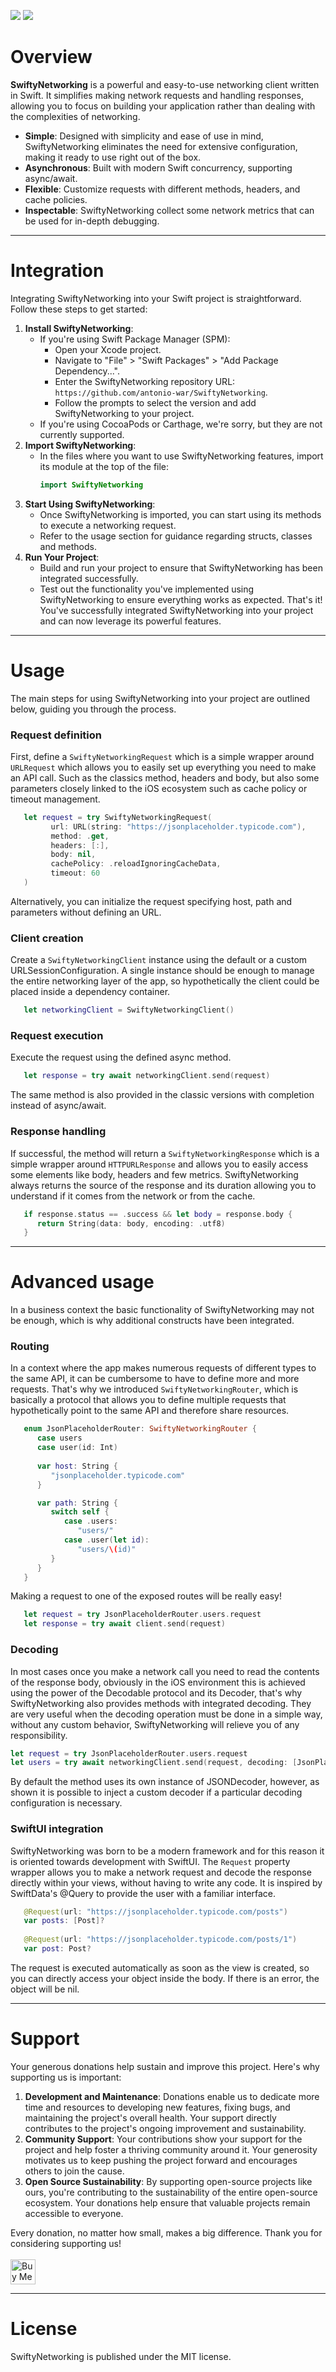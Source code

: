 [![](https://img.shields.io/endpoint?url=https%3A%2F%2Fswiftpackageindex.com%2Fapi%2Fpackages%2Fantonio-war%2FSwiftyNetworking%2Fbadge%3Ftype%3Dplatforms)](https://swiftpackageindex.com/antonio-war/SwiftyNetworking)
[![](https://img.shields.io/endpoint?url=https%3A%2F%2Fswiftpackageindex.com%2Fapi%2Fpackages%2Fantonio-war%2FSwiftyNetworking%2Fbadge%3Ftype%3Dswift-versions)](https://swiftpackageindex.com/antonio-war/SwiftyNetworking)

# Overview

**SwiftyNetworking** is a powerful and easy-to-use networking client written in Swift. 
It simplifies making network requests and handling responses, allowing you to focus on building your application rather than dealing with the complexities of networking.
- **Simple**: Designed with simplicity and ease of use in mind, SwiftyNetworking eliminates the need for extensive configuration, making it ready to use right out of the box.
- **Asynchronous**: Built with modern Swift concurrency, supporting async/await.
- **Flexible**: Customize requests with different methods, headers, and cache policies.
- **Inspectable**: SwiftyNetworking collect some network metrics that can be used for in-depth debugging.

---
# Integration
Integrating SwiftyNetworking into your Swift project is straightforward. Follow these steps to get started:

1. **Install SwiftyNetworking**:
   - If you're using Swift Package Manager (SPM):
     - Open your Xcode project.
     - Navigate to "File" > "Swift Packages" > "Add Package Dependency...".
     - Enter the SwiftyNetworking repository URL: `https://github.com/antonio-war/SwiftyNetworking`.
     - Follow the prompts to select the version and add SwiftyNetworking to your project.
   - If you're using CocoaPods or Carthage, we're sorry, but they are not currently supported.
2. **Import SwiftyNetworking**:
   - In the files where you want to use SwiftyNetworking features, import its module at the top of the file:
     ```swift
     import SwiftyNetworking
     ```
3. **Start Using SwiftyNetworking**:
   - Once SwiftyNetworking is imported, you can start using its methods to execute a networking request.
   - Refer to the usage section for guidance regarding structs, classes and methods.
4. **Run Your Project**:
   - Build and run your project to ensure that SwiftyNetworking has been integrated successfully.
   - Test out the functionality you've implemented using SwiftyNetworking to ensure everything works as expected.
That's it! You've successfully integrated SwiftyNetworking into your project and can now leverage its powerful features.

---
# Usage
The main steps for using SwiftyNetworking into your project are outlined below, guiding you through the process.

### Request definition
First, define a `SwiftyNetworkingRequest` which is a simple wrapper around `URLRequest` which allows you to easily set up everything you need to make an API call.
Such as the classics method, headers and body, but also some parameters closely linked to the iOS ecosystem such as cache policy or timeout management.

```swift
   let request = try SwiftyNetworkingRequest(
         url: URL(string: "https://jsonplaceholder.typicode.com"),
         method: .get,
         headers: [:],
         body: nil,
         cachePolicy: .reloadIgnoringCacheData,
         timeout: 60
   )
```

Alternatively, you can initialize the request specifying host, path and parameters without defining an URL.

### Client creation
Create a `SwiftyNetworkingClient` instance using the default or a custom URLSessionConfiguration.
A single instance should be enough to manage the entire networking layer of the app, so hypothetically the client could be placed inside a dependency container.

```swift
   let networkingClient = SwiftyNetworkingClient()
```

### Request execution
Execute the request using the defined async method.

```swift
   let response = try await networkingClient.send(request)
```

The same method is also provided in the classic versions with completion instead of async/await.

### Response handling
If successful, the method will return a `SwiftyNetworkingResponse` which is a simple wrapper around `HTTPURLResponse` and allows you to easily access some elements like body, headers and few metrics. SwiftyNetworking always returns the source of the response and its duration allowing you to understand if it comes from the network or from the cache.

```swift
   if response.status == .success && let body = response.body {
      return String(data: body, encoding: .utf8)
   }
```

---
# Advanced usage
In a business context the basic functionality of SwiftyNetworking may not be enough, which is why additional constructs have been integrated.

### Routing
In a context where the app makes numerous requests of different types to the same API, it can be cumbersome to have to define more and more requests. That's why we introduced `SwiftyNetworkingRouter`, which is basically a protocol that allows you to define multiple requests that hypothetically point to the same API and therefore share resources.

```swift
   enum JsonPlaceholderRouter: SwiftyNetworkingRouter {
      case users
      case user(id: Int)
    
      var host: String {
         "jsonplaceholder.typicode.com"
      }

      var path: String {
         switch self {
            case .users:
               "users/"
            case .user(let id):
               "users/\(id)"
         }
      }
   }
```

Making a request to one of the exposed routes will be really easy!

```swift
   let request = try JsonPlaceholderRouter.users.request
   let response = try await client.send(request)
```

### Decoding
In most cases once you make a network call you need to read the contents of the response body, obviously in the iOS environment this is achieved using the power of the Decodable protocol and its Decoder, that's why SwiftyNetworking also provides methods with integrated decoding. They are very useful when the decoding operation must be done in a simple way, without any custom behavior, SwiftyNetworking will relieve you of any responsibility.

```swift
let request = try JsonPlaceholderRouter.users.request
let users = try await networkingClient.send(request, decoding: [JsonPlaceholderUser].self, using: JSONDecoder())
```

By default the method uses its own instance of JSONDecoder, however, as shown it is possible to inject a custom decoder if a particular decoding configuration is necessary.

### SwiftUI integration
SwiftyNetworking was born to be a modern framework and for this reason it is oriented towards development with SwiftUI.
The `Request` property wrapper allows you to make a network request and decode the response directly within your views, without having to write any code.
It is inspired by SwiftData's @Query to provide the user with a familiar interface.

```swift
   @Request(url: "https://jsonplaceholder.typicode.com/posts")
   var posts: [Post]?
    
   @Request(url: "https://jsonplaceholder.typicode.com/posts/1")
   var post: Post?
```

The request is executed automatically as soon as the view is created, so you can directly access your object inside the body.
If there is an error, the object will be nil.

---
# Support
Your generous donations help sustain and improve this project. Here's why supporting us is important:
1. **Development and Maintenance**: Donations enable us to dedicate more time and resources to developing new features, fixing bugs, and maintaining the project's overall health. Your support directly contributes to the project's ongoing improvement and sustainability.
2. **Community Support**: Your contributions show your support for the project and help foster a thriving community around it. Your generosity motivates us to keep pushing the project forward and encourages others to join the cause.
3. **Open Source Sustainability**: By supporting open-source projects like ours, you're contributing to the sustainability of the entire open-source ecosystem. Your donations help ensure that valuable projects remain accessible to everyone.

Every donation, no matter how small, makes a big difference. Thank you for considering supporting us!<br><br>
<a href="https://www.buymeacoffee.com/antoniowar" target="_blank"><img src="https://github.com/appcraftstudio/buymeacoffee/raw/master/Images/snapshot-bmc-button.png" alt="Buy Me A Coffee" height="40"></a>

---
# License
SwiftyNetworking is published under the MIT license.
